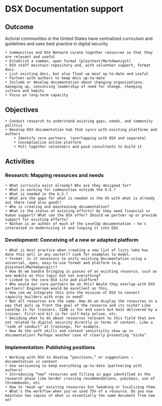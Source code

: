 # DSX Documentation support 

## Outcome
Activist communities in the United States have centralized curriculum and guidelines and uses best practice in digital security.

	• Communities and DSX Network curate together resources so that they are relevant and useful
	• Establish a common, open format (plaintext/Markdown/git)
	• DSX staff maintain repository and, with volunteer support, format docs
	• List existing docs, but also float up most up-to-date and useful
	• Partner with authors to keep docs up-to-date
	• Include or develop documentation about changing organizations: managing up, convincing leadership of need for change, changing culture and habits
	• Focus on long-term capacity

## Objectives
	• Conduct research to understand existing gaps, needs, and community politics  
	• Develop DSX documentation hub that syncs with existing platforms and authors 
		• Identify core partners  (overlapping with DSX and separate) 
		• Conceptualize online platform 
		• Pull together volunteers and paid consultants to build it 

## Activities
### Research: Mapping resources and needs

	• What curricula exist already? Who are they designed for?
	• What is working for communities outside the U.S.?
	• What is needed in the U.S.?
	• What are the gaps for what is needed in the US with what is already out there (and also good)?
	• Who is creating and maintaining documentation?
	• What is the status of existing efforts? Do they need financial or human support? What can the DSX offer? Should we partner up or provide support for existing efforts?
	• Nathan is an author of much of the LevelUp documentation – he's interested in modernizing it and looping it into DSX

### Development: Conceiving of a new or adapted platform

	• What is best practice when creating a new list of lists (who has done this well in any sector)? Look for examples to model.
	• Format: Is it necessary to unify existing documentation using a universal, open, easy-to-use format and platform (e.g. plaintext/Markdown/git)?
	• How do we handle bringing in pieces of an existing resource, such as one module on this topic but not everything?
	• Linked to the core DSX site and platform?
	• Who would our core partners be on this? Would they overlap with DSX partners? Engineroom would be excellent on this.
	• How can we integrate this into the mission of DSX to connect capacity builders with orgs in need?
	• Not all resources are the same. How do we display the resources in a way that puts up front the goal of the resource and its niche? Like LevelUp is for trainers. SIAB is for end users but best delivered by a trainer. First-aid kit is for self-help online, etc.
	• Deciding what to do about resources relevant to this field that are not related to digital security directly in terms of content. Like a "code of conduct" at trainings, for example.
	• How do the soft skills and context sensitivity show up in documentation? Perhaps another case of clearly presenting "niche".

### Implementation: Publishing positions

	• Working with DSX to develop “positions,” or suggestions – documentation in context
	• Use versioning to keep everything up-to-date (partnering with authors)
	• Introducing “new” resources and filling in gaps identified in the research phase like border crossing recommendations, yubikeys, use of Chromebooks, etc
	• How to "mash up" existing resources but tweaking or localizing them.
	• What's the workflow when you've used 75% of a resource. Do you now maintain two copies of what is essentially the same document from now on?
